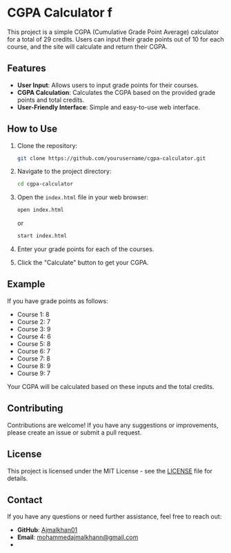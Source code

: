 # CGPA Calculator f

This project is a simple CGPA (Cumulative Grade Point Average) calculator for a total of 29 credits. Users can input their grade points out of 10 for each course, and the site will calculate and return their CGPA.

## Features

- **User Input**: Allows users to input grade points for their courses.
- **CGPA Calculation**: Calculates the CGPA based on the provided grade points and total credits.
- **User-Friendly Interface**: Simple and easy-to-use web interface.

## How to Use

1. Clone the repository:
    ```sh
    git clone https://github.com/yourusername/cgpa-calculator.git
    ```

2. Navigate to the project directory:
    ```sh
    cd cgpa-calculator
    ```

3. Open the `index.html` file in your web browser:
    ```sh
    open index.html
    ```
    or
    ```sh
    start index.html
    ```

4. Enter your grade points for each of the courses.
5. Click the "Calculate" button to get your CGPA.

## Example

If you have grade points as follows:
- Course 1: 8
- Course 2: 7
- Course 3: 9
- Course 4: 6
- Course 5: 8
- Course 6: 7
- Course 7: 8
- Course 8: 9
- Course 9: 7

Your CGPA will be calculated based on these inputs and the total credits.

## Contributing

Contributions are welcome! If you have any suggestions or improvements, please create an issue or submit a pull request.

## License

This project is licensed under the MIT License - see the [LICENSE](LICENSE) file for details.

## Contact

If you have any questions or need further assistance, feel free to reach out:

- **GitHub**: [Ajmalkhan01](https://github.com/Ajmalkhan01)
- **Email**: mohammedajmalkhann@gmail.com
- 
